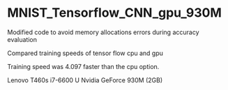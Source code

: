 # MNIST_Tensorflow_CNN_gpu_930M
Modified code to avoid memory allocations errors during accuracy evaluation

Compared training speeds of tensor flow cpu and gpu

Training speed was 4.097 faster than the cpu option. 

Lenovo T460s i7-6600 U
Nvidia  GeForce 930M (2GB)
